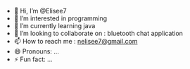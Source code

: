 - 👋 Hi, I’m @Elisee7
- 👀 I’m interested in programming
- 🌱 I’m currently learning java
- 💞️ I’m looking to collaborate on : bluetooth chat application
- 📫 How to reach me : nelisee7@gmail.com
- 😄 Pronouns: ...
- ⚡ Fun fact: ...

<!---
Elisee7/Elisee7 is a ✨ special ✨ repository because its `README.md` (this file) appears on your GitHub profile.
You can click the Preview link to take a look at your changes.
--->
